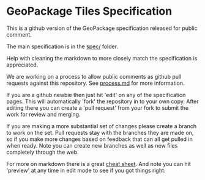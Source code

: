GeoPackage Tiles Specification
==========

This is a github version of the GeoPackage specification released for public comment.

The main specification is in the [spec/](spec/) folder. 

Help with cleaning the markdown to more closely match the specification is appreciated.

We are working on a process to allow public comments as github pull requests against this repository. See [process.md](process.md) for more information.

If you are a github newbie then just hit 'edit' on any of the specification pages.
This will automatically 'fork' the repository in to your own copy. After editing there you can create 
a 'pull request' from your fork to submit the work for review and merging.

If you are making a more substantial set of changes please create a branch to work on the set. Pull requests
stay with the branches they are made on, so if you make more changes based on feedback that can all get 
pulled in when ready. Note you can create new branches as well as new files completely through the web.

For more on markdown there is a great [cheat sheet](https://github.com/adam-p/markdown-here/wiki/Markdown-Cheatsheet).
And note you can hit 'preview' at any time in edit mode to see if you got things right. 
